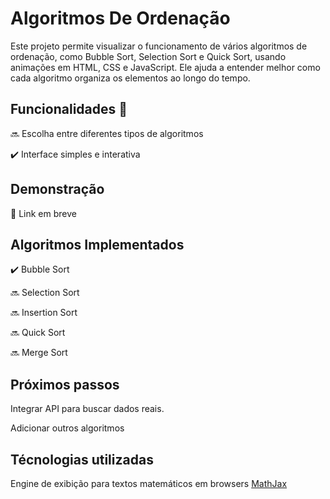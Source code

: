 # Algoritmos De Ordenação

Este projeto permite visualizar o funcionamento de vários algoritmos de ordenação, como Bubble Sort, Selection Sort e Quick Sort, usando animações em HTML, CSS e JavaScript. Ele ajuda a entender melhor como cada algoritmo organiza os elementos ao longo do tempo.

## Funcionalidades 🎯

🔜 Escolha entre diferentes tipos de algoritmos

✔️ Interface simples e interativa


## Demonstração
🔗 Link em breve

## Algoritmos Implementados
✔️ Bubble Sort

🔜 Selection Sort

🔜 Insertion Sort

🔜 Quick Sort

🔜 Merge Sort

## Próximos passos
Integrar API para buscar dados reais.

Adicionar outros algoritmos

## Técnologias utilizadas
Engine de exibição para textos matemáticos em browsers [MathJax](https://www.mathjax.org/)
